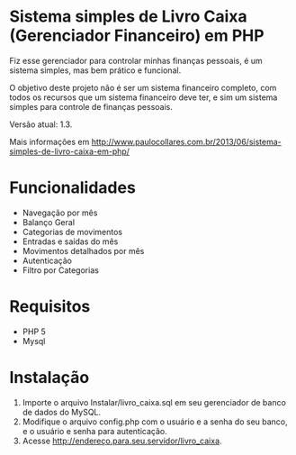 # Sistema simples de Livro Caixa (Gerenciador Financeiro) em PHP 
Fiz esse gerenciador para controlar minhas finanças pessoais, é um sistema simples, mas bem prático e funcional.

O objetivo deste projeto não é ser um sistema financeiro completo, com todos os recursos que um sistema financeiro deve ter, e sim um sistema simples para controle de finanças pessoais.

Versão atual: 1.3.

Mais informações em http://www.paulocollares.com.br/2013/06/sistema-simples-de-livro-caixa-em-php/

# Funcionalidades

- Navegação por mês
- Balanço Geral
- Categorias de movimentos
- Entradas e saídas do mês
- Movimentos detalhados por mês
- Autenticação
- Filtro por Categorias

# Requisitos

- PHP 5
- Mysql

# Instalação

1. Importe o arquivo Instalar/livro_caixa.sql em seu gerenciador de banco de dados do MySQL.
2. Modifique o arquivo config.php com o usuário e a senha do seu banco, e o usuário e senha para autenticação.
3. Acesse http://endereço.para.seu.servidor/livro_caixa.
